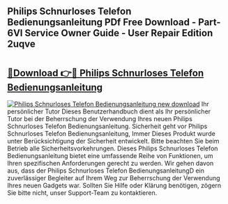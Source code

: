 ## Philips Schnurloses Telefon Bedienungsanleitung PDf Free Download - Part-6Vl Service Owner Guide - User Repair Edition 2uqve

# <h2><a href="http://df2kst.blite.top/?on=Philips+Schnurloses+Telefon+Bedienungsanleitung">🔗Download 👉🔴 Philips Schnurloses Telefon Bedienungsanleitung</a></h2>

[![Philips Schnurloses Telefon Bedienungsanleitung new download](https://i.imgur.com/lujVjoI.png)](http://df2kst.blite.top/?on=Philips+Schnurloses+Telefon+Bedienungsanleitung)
Ihr persönlicher Tutor Dieses Benutzerhandbuch dient als Ihr persönlicher Tutor bei der Beherrschung der Verwendung Ihres neuen Philips Schnurloses Telefon Bedienungsanleitung. Sicherheit geht vor Philips Schnurloses Telefon Bedienungsanleitung, Immer Dieses Produkt wurde unter Berücksichtigung der Sicherheit entwickelt. Bitte beachten Sie beim Betrieb alle Sicherheitsvorkehrungen. Dieses Philips Schnurloses Telefon Bedienungsanleitung bietet eine umfassende Reihe von Funktionen, um Ihren spezifischen Anforderungen gerecht zu werden. Wir gehen davon aus, dass der Philips Schnurloses Telefon BedienungsanleitungD ein zuverlässiger Begleiter auf Ihrem Weg zur Beherrschung der Verwendung Ihres neuen Gadgets war. Sollten Sie Hilfe oder Klärung benötigen, zögern Sie bitte nicht, unser Support-Team zu kontaktieren.
